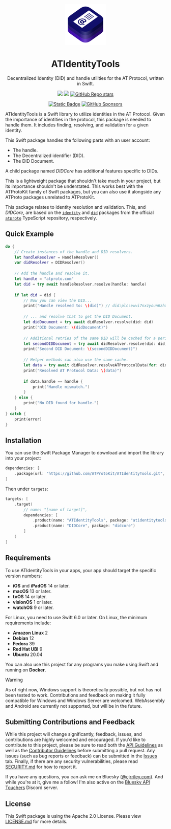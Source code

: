 <p align="center">
  <img src="https://github.com/ATProtoKit/ATIdentityTools/blob/main/Sources/ATIdentityTools/ATIdentityTools.docc/Resources/atidentitytools_icon.png" height="128" alt="An icon for ATIdentityTools, which contains three stacks of rounded rectangles in an isometric top view. At the top stack, there's an icon of a card with lines on the right side to signify information. On the left side, the at symbol is in a thick weight, with a pointed arrow at the tip, is displayed. The three stacks are, from top to bottom, blue, then two shades of purple.">
</p>

<h1 align="center">ATIdentityTools</h1>

<p align="center">Decentralized Identity (DID) and handle utilities for the AT Protocol, written in Swift.</p>

<div align="center">

[![](https://img.shields.io/endpoint?url=https%3A%2F%2Fswiftpackageindex.com%2Fapi%2Fpackages%2FATProtoKit%2FATCryptography%2Fbadge%3Ftype%3Dswift-versions)](https://swiftpackageindex.com/ATProtoKit/ATCryptography)
[![](https://img.shields.io/endpoint?url=https%3A%2F%2Fswiftpackageindex.com%2Fapi%2Fpackages%2FATProtoKit%2FATCryptography%2Fbadge%3Ftype%3Dplatforms)](https://swiftpackageindex.com/ATProtoKit/ATCryptography)
[![GitHub Repo stars](https://img.shields.io/github/stars/atprotokit/atidentitytools?style=flat&logo=github)](https://github.com/ATProtoKit/ATIdentityTools)

</div>
<div align="center">

[![Static Badge](https://img.shields.io/badge/Follow-%40cjrriley.com-0073fa?style=flat&logo=bluesky&labelColor=%23151e27&link=https%3A%2F%2Fbsky.app%2Fprofile%2Fcjrriley.com)](https://bsky.app/profile/cjrriley.com)
[![GitHub Sponsors](https://img.shields.io/github/sponsors/masterj93?color=%23cb5f96&link=https%3A%2F%2Fgithub.com%2Fsponsors%2FMasterJ93)](https://github.com/sponsors/MasterJ93)

</div>

ATIdentityTools is a Swift library to utilize identities in the AT Protocol. Given the importance of identities in the protocol, this package is needed to handle them. It includes finding, resolving, and validation for a given identity.

This Swift package handles the following parts with an user account:
- The handle.
- The Decentralized identifier (DID).
- The DID Document.

A child package named _DIDCore_ has additional features specific to DIDs.

This is a lightweight package that shouldn't take much in your project, but its importance shouldn't be understated. This works best with the ATProtoKit family of Swift packages, but you can also use it alongside any ATProto packages unrelated to ATProtoKit.

This package relates to identity resolution and validation. This, and _DIDCore_, are based on the [`identity`](https://github.com/bluesky-social/atproto/tree/main/packages/identity) and [`did`](https://github.com/bluesky-social/atproto/tree/main/packages/did) packages from the official [`atproto`](https://github.com/bluesky-social/atproto) TypeScript repository, respectively.

## Quick Example
```swift
do {
    // Create instances of the handle and DID resolvers.
    let handleResolver = HandleResolver()
    var didResolver = DIDResolver()

    // Add the handle and resolve it.
    let handle = "atproto.com"
    let did = try await handleResolver.resolve(handle: handle)

    if let did = did {
        // Now you can view the DID...
        print("Handle resolved to: \(did)") // did:plc:ewvi7nxzyoun6zhxrhs64oiz

        // ... and resolve that to get the DID Document.
        let didDocument = try await didResolver.resolve(did: did)
        print("DID Document: \(didDocument)")

        // Additional retries of the same DID will be cached for a period of time. You can disable this by force refreshing.
        let secondDIDDocument = try await didResolver.resolve(did: did, willForceRefresh: true)
        print("Second DID Document: \(secondDIDDocument)")

        // Helper methods can also use the same cache.
        let data = try await didResolver.resolveATProtocolData(for: did)
        print("Resolved AT Protocol Data: \(data)")

        if data.handle == handle {
            print("Handle mismatch.")
        }
    } else {
        print("No DID found for handle.")
    }
} catch {
    print(error)
}

```

## Installation
You can use the Swift Package Manager to download and import the library into your project:
```swift
dependencies: [
    .package(url: "https://github.com/ATProtoKit/ATIdentityTools.git", from: "0.1.0")
]
```

Then under `targets`:
```swift
targets: [
    .target(
        // name: "[name of target]",
        dependencies: [
            .product(name: "ATIdentityTools", package: "atidentitytools"),
            .product(name: "DIDCore", package: "didcore")
        ]
    )
]
```

## Requirements
To use ATIdentityTools in your apps, your app should target the specific version numbers:
- **iOS** and **iPadOS** 14 or later.
- **macOS** 13 or later.
- **tvOS** 14 or later.
- **visionOS** 1 or later.
- **watchOS** 9 or later.

For Linux, you need to use Swift 6.0 or later. On Linux, the minimum requirements include:
- **Amazon Linux** 2
- **Debian** 12
- **Fedora** 39
- **Red Hat UBI** 9
- **Ubuntu** 20.04

You can also use this project for any programs you make using Swift and running on **Docker**.

> [!WARNING]
> As of right now, Windows support is theoretically possible, but not has not been tested to work. Contributions and feedback on making it fully compatible for Windows and Windows Server are welcomed. WebAssembly and Android are currently not supported, but will be in the future.

## Submitting Contributions and Feedback
While this project will change significantly, feedback, issues, and contributions are highly welcomed and encouraged. If you'd like to contribute to this project, please be sure to read both the [API Guidelines](https://github.com/ATProtoKit/ATIdentityTools/blob/main/API_GUIDELINES.md) as well as the [Contributor Guidelines](https://github.com/MasterJ93/ATProtoKit/blob/main/CONTRIBUTING.md) before submitting a pull request. Any issues (such as bug reports or feedback) can be submitted in the [Issues](https://github.com/ATProtoKit/ATIdentityTools/issues) tab. Finally, if there are any security vulnerabilities, please read [SECURITY.md](https://github.com/ATProtoKit/ATIdentityTools/blob/main/SECURITY.md) for how to report it.

If you have any questions, you can ask me on Bluesky ([@cjrriley.com](https://bsky.app/profile/cjrriley.com)). And while you're at it, give me a follow! I'm also active on the [Bluesky API Touchers](https://discord.gg/3srmDsHSZJ) Discord server.

## License
This Swift package is using the Apache 2.0 License. Please view [LICENSE.md](https://github.com/ATProtoKit/ATIdentityTools/blob/main/LICENSE.md) for more details.
